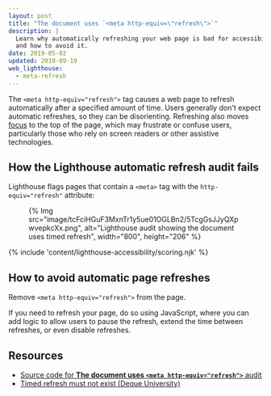 ```yaml
---
layout: post
title: "The document uses `<meta http-equiv=\"refresh\">`"
description: |
  Learn why automatically refreshing your web page is bad for accessibility
  and how to avoid it.
date: 2019-05-02
updated: 2019-09-19
web_lighthouse:
  - meta-refresh
---
```


The `<meta http-equiv="refresh">` tag causes a web page to refresh automatically
after a specified amount of time.
Users generally don't expect automatic refreshes,
so they can be disorienting.
Refreshing also moves [focus](/keyboard-access/#focus-and-the-tab-order)
to the top of the page,
which may frustrate or confuse users,
particularly those who rely on screen readers or other assistive technologies.

## How the Lighthouse automatic refresh audit fails

Lighthouse flags pages that contain a `<meta>` tag with the `http-equiv="refresh"` attribute:

<figure>
  {% Img src="image/tcFciHGuF3MxnTr1y5ue01OGLBn2/5TcgGsJJyQXpwvepkcXx.png", alt="Lighthouse audit showing the document uses timed refresh", width="800", height="206" %}
</figure>

{% include 'content/lighthouse-accessibility/scoring.njk' %}

## How to avoid automatic page refreshes

Remove `<meta http-equiv="refresh">` from the page.

If you need to refresh your page, do so using JavaScript,
where you can add logic to allow users to pause the refresh,
extend the time between refreshes, or even disable refreshes.

## Resources

- [Source code for **The document uses `<meta http-equiv="refresh">`** audit](https://github.com/GoogleChrome/lighthouse/blob/master/lighthouse-core/audits/accessibility/meta-refresh.js)
- [Timed refresh must not exist (Deque University)](https://dequeuniversity.com/rules/axe/3.3/meta-refresh)
